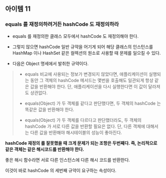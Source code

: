 ## 아이템 11 

### equals 를 재정의하려거든 hashCode 도 재정의하라

- equals 를 재정의한 클래스 모두에서 hashCode 도 재정의해야 한다.

- 그렇지 않으면 hashCode 일반 규약을 어기게 되어 해당 클래스의 인스턴스를 HashMap 이나 HashSet 같은 컬렉션의 원소로 사용할 때 문제를 일으킬 수 있다.



- 다음은 Object 명세에서 발취한 규약이다. 

> - equals 비교에 사용되는 정보가 변경되지 않았다면, 
애플리케이션이 실행되는 동안 그 객체의 hashCode 메서드는 몇번을 호출해도 일관되게
항상 같은 값을 반환해야 한다.
단, 애플리케이션을 다시 실행한다면 이 값이 달라져도 상관없다.
> 
> 
> - equals(Object) 가 두 객체를 같다고 판단했다면, 
> 두 객체의 hashCode 는 똑같은 값을 반환해야 한다.
> 
> 
> - equals(Object) 가 두 객체를 다르다고 판단했더라도, 
> 두 객체의 hashCode 가 서로 다른 값을 반환할 필요은 없다. 
> 단, 다른 객체에 대해서는 다른 값을 반환해야 해시테이블의 성능이 좋아진다.

    
**hashCode 재정의 를 잘못했을 때 크게 문제가 되는 조항은 두번째다. 
즉, 논리적으로 같은 객체는 같은 해시코드를 반환해야 한다.**


좋은 해시 함수라면 서로 다른 인스턴스에 다른 해시 코드를 반환한다. 

이것이 바로 hashCode 의 세번째 규약이 요구하는 속성이다.